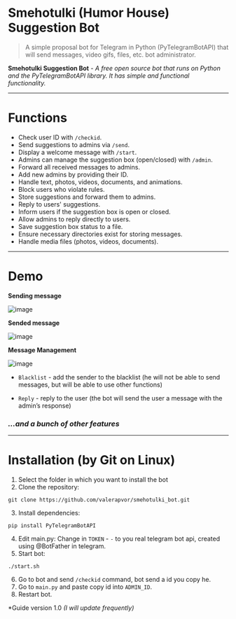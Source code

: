 # Smehotulki (Humor House) Suggestion Bot
> A simple proposal bot for Telegram in Python (PyTelegramBotAPI)
> that will send messages, video gifs, files, etc. bot administrator.

**Smehotulki Suggestion Bot** - *A free open source bot that runs on Python and the PyTelegramBotAPI library.
It has simple and functional functionality.*

---

# Functions
- Check user ID with `/checkid`.
- Send suggestions to admins via `/send`.
- Display a welcome message with `/start`.
- Admins can manage the suggestion box (open/closed) with `/admin`.
- Forward all received messages to admins.
- Add new admins by providing their ID.
- Handle text, photos, videos, documents, and animations.
- Block users who violate rules.
- Store suggestions and forward them to admins.
- Reply to users' suggestions.
- Inform users if the suggestion box is open or closed.
- Allow admins to reply directly to users.
- Save suggestion box status to a file.
- Ensure necessary directories exist for storing messages.
- Handle media files (photos, videos, documents).

---

# Demo

**Sending message**

![image](https://github.com/user-attachments/assets/071733fe-2a86-41d6-8490-c2131221a60b)

**Sended message**

![image](https://github.com/user-attachments/assets/364e2912-512f-409a-aca4-7ad45378974b)


**Message Management**

![image](https://github.com/user-attachments/assets/88637a88-69f8-4f52-a5c7-53e8a1839bdb)

- `Blacklist` - add the sender to the blacklist (he will not be able to send messages, but will be able to use other functions)

- `Reply` - reply to the user (the bot will send the user a message with the admin’s response)

### *...and a bunch of other features*


---

# Installation (by Git on Linux)

1) Select the folder in which you want to install the bot
2) Clone the repository:
```
git clone https://github.com/valerapvor/smehotulki_bot.git
```
3) Install dependencies:
```
pip install PyTelegramBotAPI
```
4) Edit main.py:
Change in `TOKEN` - `-` to you real telegram bot api, created using @BotFather in telegram.
5) Start bot:
```
./start.sh
```
6) Go to bot and send `/checkid` command, bot send a id you copy he.
7) Go to `main.py` and paste copy id into `ADMIN_ID`.
8) Restart bot.

*Guide version 1.0 *(I will update frequently)*
